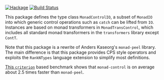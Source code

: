 [![Hackage](https://img.shields.io/hackage/v/monad-control.svg)](https://hackage.haskell.org/package/monad-control)
[![Build Status](https://travis-ci.org/basvandijk/monad-control.svg)](https://travis-ci.org/basvandijk/monad-control)

This package defines the type class `MonadControlIO`, a subset of
`MonadIO` into which generic control operations such as `catch` can be
lifted from `IO`.  Instances are based on monad transformers in
`MonadTransControl`, which includes all standard monad transformers in
the `transformers` library except `ContT`.

Note that this package is a rewrite of Anders Kaseorg's `monad-peel`
library.  The main difference is that this package provides CPS style
operators and exploits the `RankNTypes` language extension to simplify
most definitions.

[This `criterion`](https://github.com/basvandijk/bench-monad-peel-control)
based benchmark shows that `monad-control` is on average about 2.5
times faster than `monad-peel`.
